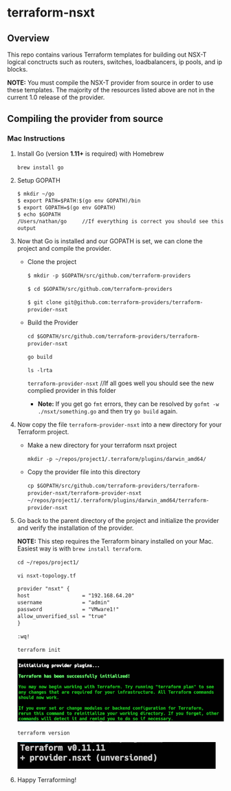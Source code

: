 # terraform-nsxt

## Overview

This repo contains various Terraform templates for building out NSX-T logical conctructs such as routers, switches, loadbalancers, ip pools, and ip blocks.

**NOTE:** You must compile the NSX-T provider from source in order to use these templates. The majority of the resources listed above are not in the current 1.0 release of the provider.

## Compiling the provider from source

### Mac Instructions

1. Install Go (version **1.11+** is required) with Homebrew
    
    `brew install go`

2. Setup GOPATH

    ```
    $ mkdir ~/go
    $ export PATH=$PATH:$(go env GOPATH)/bin
    $ export GOPATH=$(go env GOPATH)
    $ echo $GOPATH
    /Users/nathan/go     //If everything is correct you should see this output
    ```

3. Now that Go is installed and our GOPATH is set, we can clone the project and compile the provider.

    - Clone the project

        `$ mkdir -p $GOPATH/src/github.com/terraform-providers`

        `$ cd $GOPATH/src/github.com/terraform-providers`

        `$ git clone git@github.com:terraform-providers/terraform-provider-nsxt`


    - Build the Provider

        `cd $GOPATH/src/github.com/terraform-providers/terraform-provider-nsxt`

        `go build`
        
        `ls -lrta`
        
        `terraform-provider-nsxt`   //If all goes well you should see the new complied provider in this folder

        - **Note:** If you get go `fmt` errors, they can be resolved by `gofmt -w ./nsxt/something.go` and then try `go build` again.

4. Now copy the file `terraform-provider-nsxt` into a new directory for your Terraform project.

    - Make a new directory for your terraform nsxt project
        
        `mkdir -p ~/repos/project1/.terraform/plugins/darwin_amd64/`
    - Copy the provider file into this directory

        `cp $GOPATH/src/github.com/terraform-providers/terraform-provider-nsxt/terraform-provider-nsxt ~/repos/project1/.terraform/plugins/darwin_amd64/terraform-provider-nsxt`

5. Go back to the parent directory of the project and initialize the provider and verify the installation of the provider.

    **NOTE:** This step requires the Terraform binary installed on your Mac. Easiest way is with `brew install terraform`.

    `cd ~/repos/project1/`

    `vi nsxt-topology.tf`

    ```
    provider "nsxt" {
    host                 = "192.168.64.20"
    username             = "admin"
    password             = "VMware1!"
    allow_unverified_ssl = "true"
    }
    ```

    `:wq!`

    `terraform init`
    
    <img src="images/terraform-init.png">
    
    `terraform version`

    <img src="images/terraform-version.png">

6. Happy Terraforming!